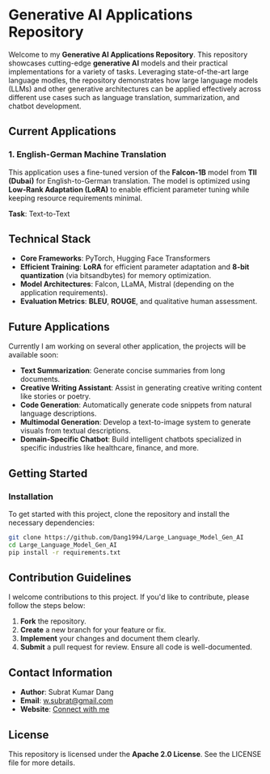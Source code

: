 # Generative AI Applications Repository

Welcome to my **Generative AI Applications Repository**. This repository showcases cutting-edge **generative AI** models and their practical implementations for a variety of tasks. Leveraging state-of-the-art large language modles, the repository demonstrates how large language models (LLMs) and other generative architectures can be applied effectively across different use cases such as language translation, summarization, and chatbot development.

## Current Applications

### 1. English-German Machine Translation
This application uses a fine-tuned version of the **Falcon-1B** model from **TII (Dubai)** for English-to-German translation. The model is optimized using **Low-Rank Adaptation (LoRA)** to enable efficient parameter tuning while keeping resource requirements minimal.

**Task**: Text-to-Text

## Technical Stack
- **Core Frameworks**: PyTorch, Hugging Face Transformers
- **Efficient Training**: **LoRA** for efficient parameter adaptation and **8-bit quantization** (via bitsandbytes) for memory optimization.
- **Model Architectures**: Falcon, LLaMA, Mistral (depending on the application requirements).
- **Evaluation Metrics**: **BLEU**, **ROUGE**, and qualitative human assessment.

## Future Applications
Currently I am working on several other application, the projects will be available soon: 
- **Text Summarization**: Generate concise summaries from long documents.
- **Creative Writing Assistant**: Assist in generating creative writing content like stories or poetry.
- **Code Generation**: Automatically generate code snippets from natural language descriptions.
- **Multimodal Generation**: Develop a text-to-image system to generate visuals from textual descriptions.
- **Domain-Specific Chatbot**: Build intelligent chatbots specialized in specific industries like healthcare, finance, and more.

## Getting Started

### Installation

To get started with this project, clone the repository and install the necessary dependencies:

```bash
git clone https://github.com/Dang1994/Large_Language_Model_Gen_AI
cd Large_Language_Model_Gen_AI
pip install -r requirements.txt
```

## Contribution Guidelines

I welcome contributions to this project. If you'd like to contribute, please follow the steps below:
1. **Fork** the repository.
2. **Create** a new branch for your feature or fix.
3. **Implement** your changes and document them clearly.
4. **Submit** a pull request for review. Ensure all code is well-documented.

## Contact Information

- **Author**: Subrat Kumar Dang
- **Email**: [w.subrat@gmail.com](mailto:w.subrat@gmail.com)
- **Website**: [Connect with me](sites.google.com/view/subratdang/home)

## License

This repository is licensed under the **Apache 2.0 License**. See the LICENSE file for more details.
